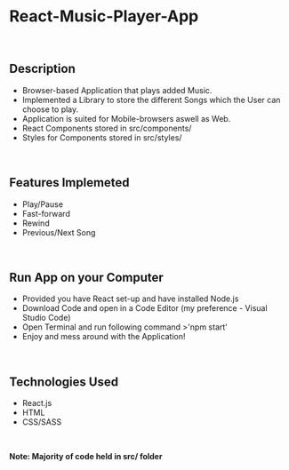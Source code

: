 # React-Music-Player-App

<br/>

## Description
- Browser-based Application that plays added Music. 
- Implemented a Library to store the different Songs which the User can choose to play. 
- Application is suited for Mobile-browsers aswell as Web.
- React Components stored in src/components/
- Styles for Components stored in src/styles/ 

<br/>

## Features Implemeted
- Play/Pause
- Fast-forward 
- Rewind 
- Previous/Next Song

<br/>

## Run App on your Computer
- Provided you have React set-up and have installed Node.js
- Download Code and open in a Code Editor (my preference - Visual Studio Code)
- Open Terminal and run following command >'npm start'
- Enjoy and mess around with the Application!

<br/>

## Technologies Used
- React.js
- HTML
- CSS/SASS

<br/>

**Note: Majority of code held in src/ folder**
